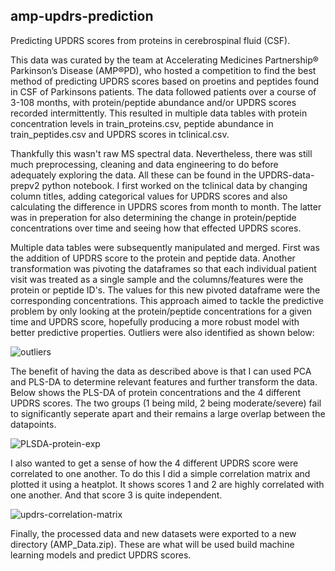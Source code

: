 ## amp-updrs-prediction
Predicting UPDRS scores from proteins in cerebrospinal fluid (CSF).

This data was curated by the team at Accelerating Medicines Partnership® Parkinson’s Disease (AMP®PD), who hosted a competition to find the best method of predicting UPDRS scores based on proetins and peptides found in CSF of Parkinsons patients. The data followed patients over a course of 3-108 months, with protein/peptide abundance and/or UPDRS scores recorded intermittently. This resulted in multiple data tables with protein concentration levels in train_proteins.csv, peptide abundance in train_peptides.csv and UPDRS scores in tclinical.csv. 

Thankfully this wasn't raw MS spectral data. Nevertheless, there was still much preprocessing, cleaning and data engineering to do before adequately exploring the data. All these can be found in the UPDRS-data-prepv2 python notebook. I first worked on the tclinical data by changing column titles, adding categorical values for UPDRS scores and also calculating the difference in UPDRS scores from month to month. The latter was in preperation for also determining the change in protein/peptide concentrations over time and seeing how that effected UPDRS scores. 

Multiple data tables were subsequently manipulated and merged. First was the addition of UPDRS score to the protein and peptide data. Another transformation was pivoting the dataframes so that each individual patient visit was treated as a single sample and the columns/features were the protein or peptide ID's. The values for this new pivoted dataframe were the corresponding concentrations. This approach aimed to tackle the predictive problem by only looking at the protein/peptide concentrations for a given time and UPDRS score, hopefully producing a more robust model with better predictive properties. Outliers were also identified as shown below:


![outliers](https://user-images.githubusercontent.com/100109163/230587134-26d7387b-4040-4f8f-8aa0-fe544823e2d8.png)


The benefit of having the data as described above is that I can used PCA and PLS-DA to determine relevant features and further transform the data. Below shows the PLS-DA of protein concentrations and the 4 different UPDRS scores. The two groups (1 being mild, 2 being moderate/severe) fail to significantly seperate apart and their remains a large overlap between the datapoints.


![PLSDA-protein-exp](https://user-images.githubusercontent.com/100109163/230587811-e4112b0c-1696-4a83-a888-cf45aea4475d.png)


I also wanted to get a sense of how the 4 different UPDRS score were correlated to one another. To do this I did a simple correlation matrix and plotted it using a heatplot. It shows scores 1 and 2 are highly correlated with one another. And that score 3 is quite independent. 

![updrs-correlation-matrix](https://user-images.githubusercontent.com/100109163/230588525-e31aa400-708f-4040-b90b-cf7b2303b725.png)


Finally, the processed data and new datasets were exported to a new directory (AMP_Data.zip). These are what will be used build machine learning models and predict UPDRS scores.
